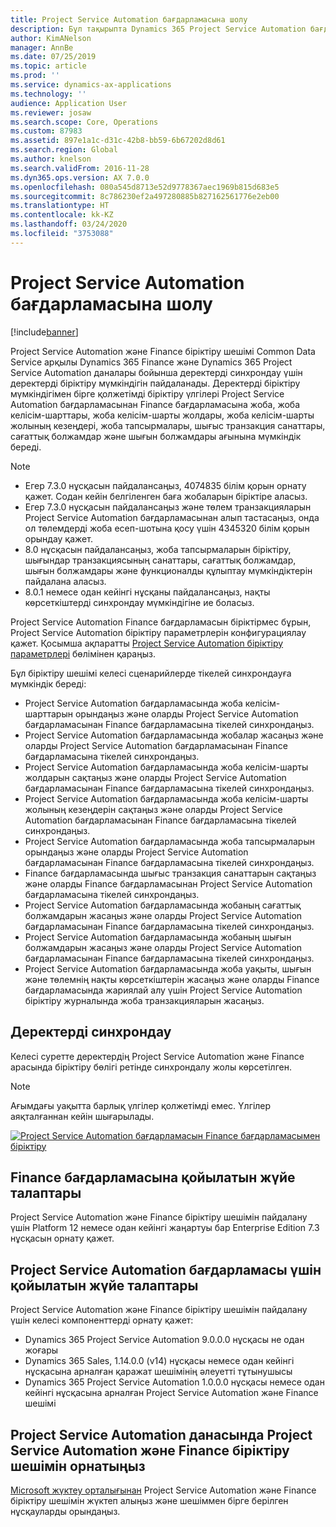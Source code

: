 ```yaml
---
title: Project Service Automation бағдарламасына шолу
description: Бұл тақырыпта Dynamics 365 Project Service Automation бағдарламасын Dynamics 365 Finance бағдарламасына біріктіру шешімі туралы ақпарат көрсетілген.
author: KimANelson
manager: AnnBe
ms.date: 07/25/2019
ms.topic: article
ms.prod: ''
ms.service: dynamics-ax-applications
ms.technology: ''
audience: Application User
ms.reviewer: josaw
ms.search.scope: Core, Operations
ms.custom: 87983
ms.assetid: 897e1a1c-d31c-42b8-bb59-6b67202d8d61
ms.search.region: Global
ms.author: knelson
ms.search.validFrom: 2016-11-28
ms.dyn365.ops.version: AX 7.0.0
ms.openlocfilehash: 080a545d8713e52d9778367aec1969b815d683e5
ms.sourcegitcommit: 8c786230ef2a497280885b827162561776e2eb00
ms.translationtype: HT
ms.contentlocale: kk-KZ
ms.lasthandoff: 03/24/2020
ms.locfileid: "3753088"
---
```

# <a name="project-service-automation-overview"></a>Project Service Automation бағдарламасына шолу

[!include[banner](../includes/banner.md)]

Project Service Automation және Finance біріктіру шешімі Common Data Service арқылы Dynamics 365 Finance және Dynamics 365 Project Service Automation даналары бойынша деректерді синхрондау үшін деректерді біріктіру мүмкіндігін пайдаланады. Деректерді біріктіру мүмкіндігімен бірге қолжетімді біріктіру үлгілері Project Service Automation бағдарламасынан Finance бағдарламасына жоба, жоба келісім-шарттары, жоба келісім-шарты жолдары, жоба келісім-шарты жолының кезеңдері, жоба тапсырмалары, шығыс транзакция санаттары, сағаттық болжамдар және шығын болжамдары ағынына мүмкіндік береді.

> [!NOTE]
> - Егер 7.3.0 нұсқасын пайдалансаңыз, 4074835 білім қорын орнату қажет. Содан кейін белгіленген баға жобаларын біріктіре аласыз.
> - Егер 7.3.0 нұсқасын пайдалансаңыз және төлем транзакцияларын Project Service Automation бағдарламасынан алып тастасаңыз, онда ол төлемдерді жоба есеп-шотына қосу үшін 4345320 білім қорын орындау қажет.
> - 8.0 нұсқасын пайдалансаңыз, жоба тапсырмаларын біріктіру, шығындар транзакциясының санаттары, сағаттық болжамдар, шығын болжамдары және функционалды құлыптау мүмкіндіктерін пайдалана аласыз.
> - 8.0.1 немесе одан кейінгі нұсқаны пайдалансаңыз, нақты көрсеткіштерді синхрондау мүмкіндігіне ие боласыз.

Project Service Automation Finance бағдарламасын біріктірмес бұрын, Project Service Automation біріктіру параметрлерін конфигурациялау қажет. Қосымша ақпаратты [Project Service Automation біріктіру параметрлері](PSA-parameters.md) бөлімінен қараңыз.

Бұл біріктіру шешімі келесі сценарийлерде тікелей синхрондауға мүмкіндік береді:

- Project Service Automation бағдарламасында жоба келісім-шарттарын орындаңыз және оларды Project Service Automation бағдарламасынан Finance бағдарламасына тікелей синхрондаңыз.
- Project Service Automation бағдарламасында жобалар жасаңыз және оларды Project Service Automation бағдарламасынан Finance бағдарламасына тікелей синхрондаңыз.
- Project Service Automation бағдарламасында жоба келісім-шарты жолдарын сақтаңыз және оларды Project Service Automation бағдарламасынан Finance бағдарламасына тікелей синхрондаңыз.
- Project Service Automation бағдарламасында жоба келісім-шарты жолының кезеңдерін сақтаңыз және оларды Project Service Automation бағдарламасынан Finance бағдарламасына тікелей синхрондаңыз.
- Project Service Automation бағдарламасында жоба тапсырмаларын орындаңыз және оларды Project Service Automation бағдарламасынан Finance бағдарламасына тікелей синхрондаңыз.
- Finance бағдарламасында шығыс транзакция санаттарын сақтаңыз және оларды Finance бағдарламасынан Project Service Automation бағдарламасына тікелей синхрондаңыз.
- Project Service Automation бағдарламасында жобаның сағаттық болжамдарын жасаңыз және оларды Project Service Automation бағдарламасынан Finance бағдарламасына тікелей синхрондаңыз.
- Project Service Automation бағдарламасында жобаның шығын болжамдарын жасаңыз және оларды Project Service Automation бағдарламасынан Finance бағдарламасына тікелей синхрондаңыз.
- Project Service Automation бағдарламасында жоба уақыты, шығын және төлемнің нақты көрсеткіштерін жасаңыз және оларды Finance бағдарламасында жариялай алу үшін Project Service Automation біріктіру журналында жоба транзакцияларын жасаңыз.

## <a name="data-synchronization"></a>Деректерді синхрондау

Келесі суретте деректердің Project Service Automation және Finance арасында біріктіру бөлігі ретінде синхрондалу жолы көрсетілген.

> [!NOTE]
> Ағымдағы уақытта барлық үлгілер қолжетімді емес. Үлгілер аяқталғаннан кейін шығарылады.

[![Project Service Automation бағдарламасын Finance бағдарламасымен біріктіру](./media/PSA-integration.png)](./media/PSA-integration.png)

## <a name="system-requirements-for-finance"></a>Finance бағдарламасына қойылатын жүйе талаптары

Project Service Automation және Finance біріктіру шешімін пайдалану үшін Platform 12 немесе одан кейінгі жаңартуы бар Enterprise Edition 7.3 нұсқасын орнату қажет.

## <a name="system-requirements-for-project-service-automation"></a>Project Service Automation бағдарламасы үшін қойылатын жүйе талаптары

Project Service Automation және Finance біріктіру шешімін пайдалану үшін келесі компоненттерді орнату қажет:

- Dynamics 365 Project Service Automation 9.0.0.0 нұсқасы не одан жоғары
- Dynamics 365 Sales, 1.14.0.0 (v14) нұсқасы немесе одан кейінгі нұсқасына арналған қаражат шешімінің әлеуетті тұтынушысы
- Dynamics 365 Project Service Automation 1.0.0.0 нұсқасы немесе одан кейінгі нұсқасына арналған Project Service Automation және Finance шешімі

## <a name="install-the-project-service-automation-to-finance-integration-solution-in-your-project-service-automation-instance"></a>Project Service Automation данасында Project Service Automation және Finance біріктіру шешімін орнатыңыз

[Microsoft жүктеу орталығынан](https://www.microsoft.com/download/details.aspx?id=57016) Project Service Automation және Finance біріктіру шешімін жүктеп алыңыз және шешіммен бірге берілген нұсқауларды орындаңыз.
